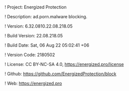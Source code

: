 ! Project: Energized Protection

! Description: ad.porn.malware blocking.

! Version: 6.32.0810.22.08.218.05

! Build Version: 22.08.218.05

! Build Date: Sat, 06 Aug 22 05:02:41 +06

! Version Code: 2180502

! License: CC BY-NC-SA 4.0, https://energized.pro/license

! Github: https://github.com/EnergizedProtection/block

! Web: https://energized.pro
